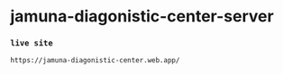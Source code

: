 # jamuna-diagonistic-center-server

### `live site`
    https://jamuna-diagonistic-center.web.app/
    